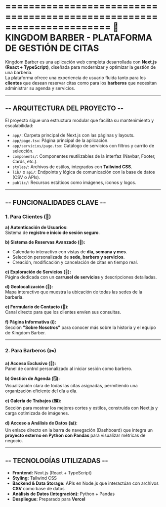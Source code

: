 ======================================================================
                  👑 KINGDOM BARBER - PLATAFORMA DE GESTIÓN DE CITAS
======================================================================

Kingdom Barber es una aplicación web completa desarrollada con **Next.js (React + TypeScript)**, diseñada para modernizar y optimizar la gestión de una barbería.  
La plataforma ofrece una experiencia de usuario fluida tanto para los **clientes** que desean reservar citas como para los **barberos** que necesitan administrar su agenda y servicios.

-----------------------------
-- ARQUITECTURA DEL PROYECTO --
-----------------------------

El proyecto sigue una estructura modular que facilita su mantenimiento y escalabilidad:

- `app/`: Carpeta principal de Next.js con las páginas y layouts.  
- `app/page.tsx`: Página principal de la aplicación.  
- `app/servicios/page.tsx`: Catálogo de servicios con filtros y carrito de selección.  
- `components/`: Componentes reutilizables de la interfaz (Navbar, Footer, Cards, etc.).  
- `styles/`: Archivos de estilos, integrados con **Tailwind CSS**.  
- `lib/` o `api/`: Endpoints y lógica de comunicación con la base de datos (CSV o APIs).  
- `public/`: Recursos estáticos como imágenes, íconos y logos.  

-----------------------------
--   FUNCIONALIDADES CLAVE   --
-----------------------------

### 1. Para Clientes (👤)

**a) Autenticación de Usuarios:**  
Sistema de **registro e inicio de sesión seguro**.

**b) Sistema de Reservas Avanzado (📅):**  
- Calendario interactivo con vistas de **día, semana y mes**.  
- Selección personalizada de **sede, barbero y servicios**.  
- Creación, modificación y cancelación de citas en tiempo real.  

**c) Exploración de Servicios (💈):**  
Página dedicada con un **carrusel de servicios** y descripciones detalladas.  

**d) Geolocalización (📍):**  
Mapa interactivo que muestra la ubicación de todas las sedes de la barbería.  

**e) Formulario de Contacto (💬):**  
Canal directo para que los clientes envíen sus consultas.  

**f) Página Informativa (ℹ️):**  
Sección **"Sobre Nosotros"** para conocer más sobre la historia y el equipo de Kingdom Barber.  

---

### 2. Para Barberos (✂️)

**a) Acceso Exclusivo (🔑):**  
Panel de control personalizado al iniciar sesión como barbero.  

**b) Gestión de Agenda (🗓️):**  
Visualización clara de todas las citas asignadas, permitiendo una organización eficiente del día a día.  

**c) Galería de Trabajos (🖼️):**  
Sección para mostrar los mejores cortes y estilos, construida con Next.js y carga optimizada de imágenes.  

**d) Acceso a Análisis de Datos (📊):**  
Un enlace directo en la barra de navegación (Dashboard) que integra un **proyecto externo en Python con Pandas** para visualizar métricas de negocio.  

-----------------------------
--   TECNOLOGÍAS UTILIZADAS  --
-----------------------------

- **Frontend:** Next.js (React + TypeScript)  
- **Styling:** Tailwind CSS  
- **Backend & Data Storage:** APIs en Node.js que interactúan con archivos **CSV** como base de datos  
- **Análisis de Datos (Integración):** Python + Pandas  
- **Despliegue:** Preparado para **Vercel**  
